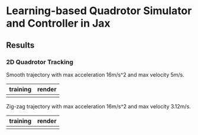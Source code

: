# Learning-based Quadrotor Simulator and Controller in Jax

## Results

### 2D Quadrotor Tracking

Smooth trajectory with max acceleration 16m/s^2 and max velocity 5m/s.

|training|render|
|-|-|
|||

Zig-zag trajectory with max acceleration 16m/s^2 and max velocity 3.12m/s.

|training|render|
|-|-|
|||